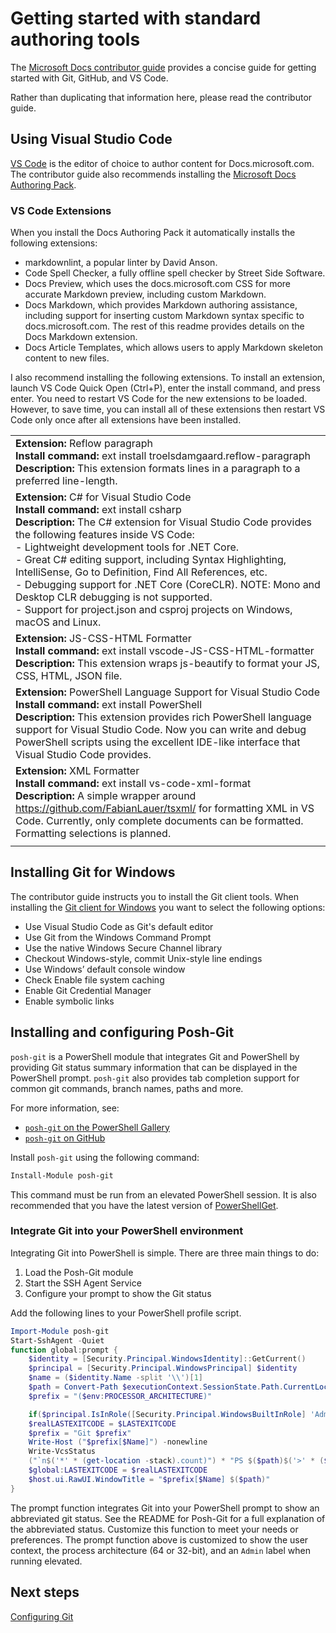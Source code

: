 # Getting started with standard authoring tools

The [Microsoft Docs contributor guide](https://docs.microsoft.com/contribute) provides a concise guide for getting started with Git, GitHub, and VS Code.

Rather than duplicating that information here, please read the contributor guide.

## Using Visual Studio Code

[VS Code](https://code.visualstudio.com/) is the editor of choice to author content for
Docs.microsoft.com. The contributor guide also recommends installing the 
[Microsoft Docs Authoring Pack](https://docs.microsoft.com/contribute/how-to-write-docs-auth-pack).

### VS Code Extensions

When you install the Docs Authoring Pack it automatically installs the following extensions:

- markdownlint, a popular linter by David Anson.
- Code Spell Checker, a fully offline spell checker by Street Side Software.
- Docs Preview, which uses the docs.microsoft.com CSS for more accurate Markdown preview, including
  custom Markdown.
- Docs Markdown, which provides Markdown authoring assistance, including support for inserting
  custom Markdown syntax specific to docs.microsoft.com. The rest of this readme provides details
  on the Docs Markdown extension.
- Docs Article Templates, which allows users to apply Markdown skeleton content to new files.

I also recommend installing the following extensions. To install an extension, launch VS Code Quick
Open (Ctrl+P), enter the install command, and press enter. You need to restart VS Code for the new
extensions to be loaded. However, to save time, you can install all of these extensions then
restart VS Code only once after all extensions have been installed.

| |
|--------------------------------|
|**Extension:** Reflow paragraph<BR>**Install command:** ext install troelsdamgaard.reflow-paragraph<BR>**Description:** This extension formats lines in a paragraph to a preferred line-length.|
|**Extension:** C# for Visual Studio Code<BR>**Install command:** ext install csharp<BR>**Description:** The C# extension for Visual Studio Code provides the following features inside VS Code:<BR>- Lightweight development tools for .NET Core.<BR>- Great C# editing support, including Syntax Highlighting, IntelliSense, Go to Definition, Find All References, etc.<BR>- Debugging support for .NET Core (CoreCLR). NOTE: Mono and Desktop CLR debugging is not supported.<BR>- Support for project.json and csproj projects on Windows, macOS and Linux.|
|**Extension:** JS-CSS-HTML Formatter<BR>**Install command:** ext install vscode-JS-CSS-HTML-formatter<BR>**Description:** This extension wraps js-beautify to format your JS, CSS, HTML, JSON file.|
|**Extension:** PowerShell Language Support for Visual Studio Code<BR>**Install command:** ext install PowerShell<BR>**Description:** This extension provides rich PowerShell language support for Visual Studio Code. Now you can write and debug PowerShell scripts using the excellent IDE-like interface that Visual Studio Code provides.|
|**Extension:** XML Formatter<BR>**Install command:** ext install vs-code-xml-format<BR>**Description:** A simple wrapper around https://github.com/FabianLauer/tsxml/ for formatting XML in VS Code. Currently, only complete documents can be formatted. Formatting selections is planned.|
| |

## Installing Git for Windows

The contributor guide instructs you to install the Git client tools. When installing the 
[Git client for Windows](https://gitforwindows.org/) you want to select the following options:

- Use Visual Studio Code as Git's default editor
- Use Git from the Windows Command Prompt
- Use the native Windows Secure Channel library
- Checkout Windows-style, commit Unix-style line endings
- Use Windows’ default console window
- Check Enable file system caching
- Enable Git Credential Manager
- Enable symbolic links

## Installing and configuring Posh-Git

`posh-git` is a PowerShell module that integrates Git and PowerShell by providing Git status
summary information that can be displayed in the PowerShell prompt. `posh-git` also provides tab
completion support for common git commands, branch names, paths and more.

For more information, see:

- [`posh-git` on the PowerShell Gallery](https://www.powershellgallery.com/packages/posh-git)
- [`posh-git` on GitHub](https://github.com/dahlbyk/posh-git)

Install `posh-git` using the following command:

```powershell
Install-Module posh-git
```

This command must be run from an elevated PowerShell session. It is also recommended that you have
the latest version of [PowerShellGet](https://www.powershellgallery.com/packages/PowerShellGet).


### Integrate Git into your PowerShell environment

Integrating Git into PowerShell is simple. There are three main things to do:

1. Load the Posh-Git module
2. Start the SSH Agent Service
3. Configure your prompt to show the Git status

Add the following lines to your PowerShell profile script.

```powershell
Import-Module posh-git
Start-SshAgent -Quiet
function global:prompt {
    $identity = [Security.Principal.WindowsIdentity]::GetCurrent()
    $principal = [Security.Principal.WindowsPrincipal] $identity
    $name = ($identity.Name -split '\\')[1]
    $path = Convert-Path $executionContext.SessionState.Path.CurrentLocation
    $prefix = "($env:PROCESSOR_ARCHITECTURE)"

    if($principal.IsInRole([Security.Principal.WindowsBuiltInRole] 'Administrator')) { $prefix = "Admin: $prefix" }
    $realLASTEXITCODE = $LASTEXITCODE
    $prefix = "Git $prefix"
    Write-Host ("$prefix[$Name]") -nonewline
    Write-VcsStatus
    ("`n$('*' * (get-location -stack).count)") * "PS $($path)$('>' * ($nestedPromptLevel * 1)) "
    $global:LASTEXITCODE = $realLASTEXITCODE
    $host.ui.RawUI.WindowTitle = "$prefix[$Name] $($path)"
}
```

The prompt function integrates Git into your PowerShell prompt to show an abbreviated git status.
See the README for Posh-Git for a full explanation of the abbreviated status. Customize this
function to meet your needs or preferences. The prompt function above is customized to show the
user context, the process architecture (64 or 32-bit), and an `Admin` label when running elevated.

## Next steps

[Configuring Git](Configuring%20Git.md)
